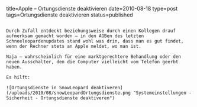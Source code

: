 title=Apple – Ortungsdienste deaktivieren
date=2010-08-18
type=post
tags=Ortungsdienste deaktivieren
status=published
~~~~~~

Durch Zufall entdeckt beziehungsweise durch einen Kollegen drauf aufmerksam gemacht worden – in den AGBen des letzten Schneeleopardenupdates stand wohl was drin, dass man es gut findet, wenn der Rechner stets an Apple meldet, wo man ist.

Naja – wahrscheinlich für eine marktgerechtere Behandlung oder den neuen Ausschalter, den die Computer vielleicht vom Telefon geerbt haben.

Es hilft:

![Ortungsdienste in SnowLeopard deaktiveren](/uploads/2010/08/snowLeopardOrtungsdienste.png "Systemeinstellungen - Sicherheit - Ortungsdienste deaktiveren")
